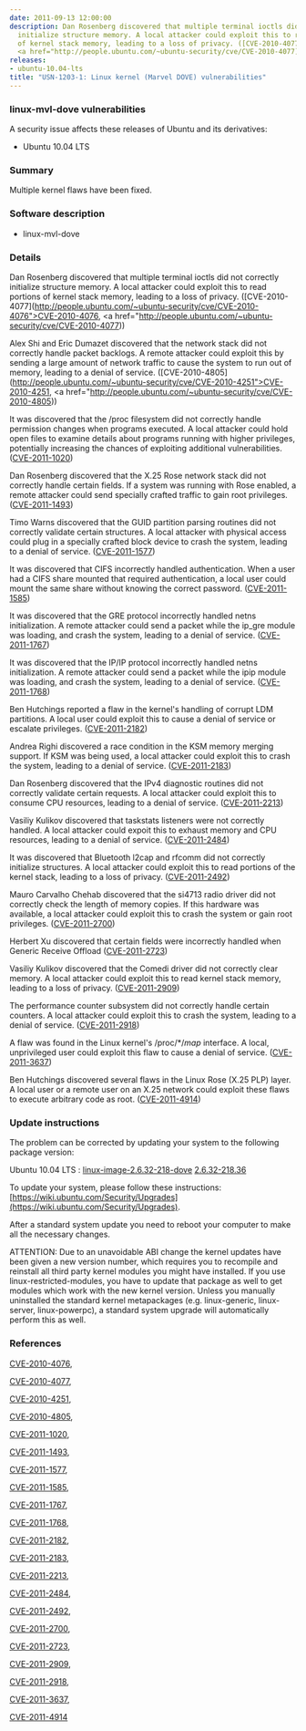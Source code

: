 ```yaml
---
date: 2011-09-13 12:00:00
description: Dan Rosenberg discovered that multiple terminal ioctls did not correctly
  initialize structure memory. A local attacker could exploit this to read portions
  of kernel stack memory, leading to a loss of privacy. ([CVE-2010-4077](http://people.ubuntu.com/~ubuntu-security/cve/CVE-2010-4076">CVE-2010-4076</a>,
  <a href="http://people.ubuntu.com/~ubuntu-security/cve/CVE-2010-4077))
releases:
- ubuntu-10.04-lts
title: "USN-1203-1: Linux kernel (Marvel DOVE) vulnerabilities"
---
```


### linux-mvl-dove vulnerabilities

A security issue affects these releases of Ubuntu and its derivatives:

* Ubuntu 10.04 LTS

### Summary

Multiple kernel flaws have been fixed. 

### Software description

* linux-mvl-dove 

### Details

 Dan Rosenberg discovered that multiple terminal ioctls did not correctly initialize structure memory. A local attacker could exploit this to read portions of kernel stack memory, leading to a loss of privacy. ([CVE-2010-4077](http://people.ubuntu.com/~ubuntu-security/cve/CVE-2010-4076">CVE-2010-4076</a>, <a href="http://people.ubuntu.com/~ubuntu-security/cve/CVE-2010-4077))

Alex Shi and Eric Dumazet discovered that the network stack did not correctly handle packet backlogs. A remote attacker could exploit this by sending a large amount of network traffic to cause the system to run out of memory, leading to a denial of service. ([CVE-2010-4805](http://people.ubuntu.com/~ubuntu-security/cve/CVE-2010-4251">CVE-2010-4251</a>, <a href="http://people.ubuntu.com/~ubuntu-security/cve/CVE-2010-4805))

It was discovered that the /proc filesystem did not correctly handle permission changes when programs executed. A local attacker could hold open files to examine details about programs running with higher privileges, potentially increasing the chances of exploiting additional vulnerabilities. ([CVE-2011-1020](http://people.ubuntu.com/~ubuntu-security/cve/CVE-2011-1020))

Dan Rosenberg discovered that the X.25 Rose network stack did not correctly handle certain fields. If a system was running with Rose enabled, a remote attacker could send specially crafted traffic to gain root privileges. ([CVE-2011-1493](http://people.ubuntu.com/~ubuntu-security/cve/CVE-2011-1493))

Timo Warns discovered that the GUID partition parsing routines did not correctly validate certain structures. A local attacker with physical access could plug in a specially crafted block device to crash the system, leading to a denial of service. ([CVE-2011-1577](http://people.ubuntu.com/~ubuntu-security/cve/CVE-2011-1577))

It was discovered that CIFS incorrectly handled authentication. When a user had a CIFS share mounted that required authentication, a local user could mount the same share without knowing the correct password. ([CVE-2011-1585](http://people.ubuntu.com/~ubuntu-security/cve/CVE-2011-1585))

It was discovered that the GRE protocol incorrectly handled netns initialization. A remote attacker could send a packet while the ip_gre module was loading, and crash the system, leading to a denial of service. ([CVE-2011-1767](http://people.ubuntu.com/~ubuntu-security/cve/CVE-2011-1767))

It was discovered that the IP/IP protocol incorrectly handled netns initialization. A remote attacker could send a packet while the ipip module was loading, and crash the system, leading to a denial of service. ([CVE-2011-1768](http://people.ubuntu.com/~ubuntu-security/cve/CVE-2011-1768))

Ben Hutchings reported a flaw in the kernel&#39;s handling of corrupt LDM partitions. A local user could exploit this to cause a denial of service or escalate privileges. ([CVE-2011-2182](http://people.ubuntu.com/~ubuntu-security/cve/CVE-2011-2182))

Andrea Righi discovered a race condition in the KSM memory merging support. If KSM was being used, a local attacker could exploit this to crash the system, leading to a denial of service. ([CVE-2011-2183](http://people.ubuntu.com/~ubuntu-security/cve/CVE-2011-2183))

Dan Rosenberg discovered that the IPv4 diagnostic routines did not correctly validate certain requests. A local attacker could exploit this to consume CPU resources, leading to a denial of service. ([CVE-2011-2213](http://people.ubuntu.com/~ubuntu-security/cve/CVE-2011-2213))

Vasiliy Kulikov discovered that taskstats listeners were not correctly handled. A local attacker could expoit this to exhaust memory and CPU resources, leading to a denial of service. ([CVE-2011-2484](http://people.ubuntu.com/~ubuntu-security/cve/CVE-2011-2484))

It was discovered that Bluetooth l2cap and rfcomm did not correctly initialize structures. A local attacker could exploit this to read portions of the kernel stack, leading to a loss of privacy. ([CVE-2011-2492](http://people.ubuntu.com/~ubuntu-security/cve/CVE-2011-2492))

Mauro Carvalho Chehab discovered that the si4713 radio driver did not correctly check the length of memory copies. If this hardware was available, a local attacker could exploit this to crash the system or gain root privileges. ([CVE-2011-2700](http://people.ubuntu.com/~ubuntu-security/cve/CVE-2011-2700))

Herbert Xu discovered that certain fields were incorrectly handled when Generic Receive Offload ([CVE-2011-2723](http://people.ubuntu.com/~ubuntu-security/cve/CVE-2011-2723))

Vasiliy Kulikov discovered that the Comedi driver did not correctly clear memory. A local attacker could exploit this to read kernel stack memory, leading to a loss of privacy. ([CVE-2011-2909](http://people.ubuntu.com/~ubuntu-security/cve/CVE-2011-2909))

The performance counter subsystem did not correctly handle certain counters. A local attacker could exploit this to crash the system, leading to a denial of service. ([CVE-2011-2918](http://people.ubuntu.com/~ubuntu-security/cve/CVE-2011-2918))

A flaw was found in the Linux kernel&#39;s /proc/*/*map* interface. A local, unprivileged user could exploit this flaw to cause a denial of service. ([CVE-2011-3637](http://people.ubuntu.com/~ubuntu-security/cve/CVE-2011-3637))

Ben Hutchings discovered several flaws in the Linux Rose (X.25 PLP) layer. A local user or a remote user on an X.25 network could exploit these flaws to execute arbitrary code as root. ([CVE-2011-4914](http://people.ubuntu.com/~ubuntu-security/cve/CVE-2011-4914)) 

### Update instructions

The problem can be corrected by updating your system to the following package version:

Ubuntu 10.04 LTS
 : [linux-image-2.6.32-218-dove](https://launchpad.net/ubuntu/+source/linux-mvl-dove) <span> [2.6.32-218.36](https://launchpad.net/ubuntu/+source/linux-mvl-dove/2.6.32-218.36) </span> 

To update your system, please follow these instructions: [https://wiki.ubuntu.com/Security/Upgrades](https://wiki.ubuntu.com/Security/Upgrades).

After a standard system update you need to reboot your computer to make all the necessary changes.

ATTENTION: Due to an unavoidable ABI change the kernel updates have been given a new version number, which requires you to recompile and reinstall all third party kernel modules you might have installed. If you use linux-restricted-modules, you have to update that package as well to get modules which work with the new kernel version. Unless you manually uninstalled the standard kernel metapackages (e.g. linux-generic, linux-server, linux-powerpc), a standard system upgrade will automatically perform this as well. 

### References

 [CVE-2010-4076](http://people.ubuntu.com/~ubuntu-security/cve/CVE-2010-4076), 

 [CVE-2010-4077](http://people.ubuntu.com/~ubuntu-security/cve/CVE-2010-4077), 

 [CVE-2010-4251](http://people.ubuntu.com/~ubuntu-security/cve/CVE-2010-4251), 

 [CVE-2010-4805](http://people.ubuntu.com/~ubuntu-security/cve/CVE-2010-4805), 

 [CVE-2011-1020](http://people.ubuntu.com/~ubuntu-security/cve/CVE-2011-1020), 

 [CVE-2011-1493](http://people.ubuntu.com/~ubuntu-security/cve/CVE-2011-1493), 

 [CVE-2011-1577](http://people.ubuntu.com/~ubuntu-security/cve/CVE-2011-1577), 

 [CVE-2011-1585](http://people.ubuntu.com/~ubuntu-security/cve/CVE-2011-1585), 

 [CVE-2011-1767](http://people.ubuntu.com/~ubuntu-security/cve/CVE-2011-1767), 

 [CVE-2011-1768](http://people.ubuntu.com/~ubuntu-security/cve/CVE-2011-1768), 

 [CVE-2011-2182](http://people.ubuntu.com/~ubuntu-security/cve/CVE-2011-2182), 

 [CVE-2011-2183](http://people.ubuntu.com/~ubuntu-security/cve/CVE-2011-2183), 

 [CVE-2011-2213](http://people.ubuntu.com/~ubuntu-security/cve/CVE-2011-2213), 

 [CVE-2011-2484](http://people.ubuntu.com/~ubuntu-security/cve/CVE-2011-2484), 

 [CVE-2011-2492](http://people.ubuntu.com/~ubuntu-security/cve/CVE-2011-2492), 

 [CVE-2011-2700](http://people.ubuntu.com/~ubuntu-security/cve/CVE-2011-2700), 

 [CVE-2011-2723](http://people.ubuntu.com/~ubuntu-security/cve/CVE-2011-2723), 

 [CVE-2011-2909](http://people.ubuntu.com/~ubuntu-security/cve/CVE-2011-2909), 

 [CVE-2011-2918](http://people.ubuntu.com/~ubuntu-security/cve/CVE-2011-2918), 

 [CVE-2011-3637](http://people.ubuntu.com/~ubuntu-security/cve/CVE-2011-3637), 

 [CVE-2011-4914](http://people.ubuntu.com/~ubuntu-security/cve/CVE-2011-4914)

